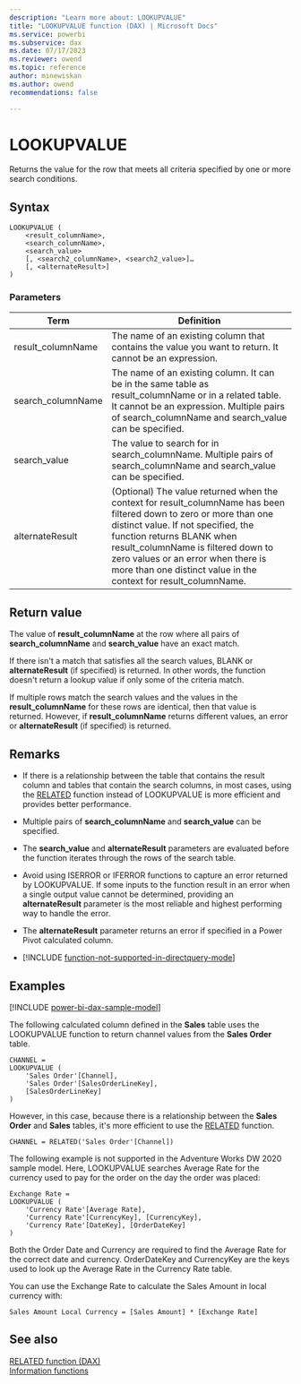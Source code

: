 ```yaml
---
description: "Learn more about: LOOKUPVALUE"
title: "LOOKUPVALUE function (DAX) | Microsoft Docs"
ms.service: powerbi 
ms.subservice: dax 
ms.date: 07/17/2023
ms.reviewer: owend
ms.topic: reference
author: minewiskan
ms.author: owend 
recommendations: false

---
```

# LOOKUPVALUE

Returns the value for the row that meets all criteria specified by one or more search conditions.

## Syntax

```dax
LOOKUPVALUE (
    <result_columnName>,
    <search_columnName>,
    <search_value>
    [, <search2_columnName>, <search2_value>]…
    [, <alternateResult>]
)
```

### Parameters

|Term|Definition|
|--------|--------------|
| result_columnName  |  The name of an existing column that contains the value you want to return.  It cannot be an expression. |
| search_columnName  | The name of an existing column. It can be in the same table as result_columnName or in a related table. It cannot be an expression. Multiple pairs of search_columnName and search_value can be specified. |
| search_value | The value to search for in search_columnName. Multiple pairs of search_columnName and search_value can be specified. |
| alternateResult | (Optional) The value returned when the context for result_columnName has been filtered down to zero or more than one distinct value. If not specified, the function returns BLANK when result_columnName is filtered down to zero values or an error when there is more than one distinct value in the context for result_columnName. |

## Return value

The value of **result_columnName** at the row where all pairs of **search_columnName** and **search_value** have an exact match.

If there isn't a match that satisfies all the search values, BLANK or **alternateResult** (if specified) is returned. In other words, the function doesn't return a lookup value if only some of the criteria match.

If multiple rows match the search values and the values in the **result_columnName** for these rows are identical, then that value is returned. However, if **result_columnName** returns different values, an error or **alternateResult** (if specified) is returned.

## Remarks

- If there is a relationship between the table that contains the result column and tables that contain the search columns, in most cases, using the [RELATED](related-function-dax.md) function instead of LOOKUPVALUE is more efficient and provides better performance.

- Multiple pairs of **search_columnName** and **search_value** can be specified.

- The **search_value** and **alternateResult** parameters are evaluated before the function iterates through the rows of the search table.

- Avoid using ISERROR or IFERROR functions to capture an error returned by LOOKUPVALUE. If some inputs to the function result in an error when a single output value cannot be determined, providing an **alternateResult** parameter is the most reliable and highest performing way to handle the error.

- The **alternateResult** parameter returns an error if specified in a Power Pivot calculated column.

- [!INCLUDE [function-not-supported-in-directquery-mode](includes/function-not-supported-in-directquery-mode.md)]

## Examples

[!INCLUDE [power-bi-dax-sample-model](includes/power-bi-dax-sample-model.md)]

The following calculated column defined in the **Sales** table uses the LOOKUPVALUE function to return channel values from the **Sales Order** table.

```dax
CHANNEL = 
LOOKUPVALUE (
    'Sales Order'[Channel],
    'Sales Order'[SalesOrderLineKey],
    [SalesOrderLineKey]
)

```

However, in this case, because there is a relationship between the **Sales Order** and **Sales** tables, it's more efficient to use the [RELATED](related-function-dax.md) function.

```dax
CHANNEL = RELATED('Sales Order'[Channel])
```

The following example is not supported in the Adventure Works DW 2020 sample model. Here, LOOKUPVALUE searches Average Rate for the currency used to pay for the order on the day the order was placed:

```dax
Exchange Rate = 
LOOKUPVALUE (
    'Currency Rate'[Average Rate],
    'Currency Rate'[CurrencyKey], [CurrencyKey],
    'Currency Rate'[DateKey], [OrderDateKey]
)

```

Both the Order Date and Currency are required to find the Average Rate for the correct date and currency. OrderDateKey and CurrencyKey are the keys used to look up the Average Rate in the Currency Rate table.

You can use the Exchange Rate to calculate the Sales Amount in local currency with:

```dax
Sales Amount Local Currency = [Sales Amount] * [Exchange Rate]

```

## See also

[RELATED function (DAX)](related-function-dax.md)  
[Information functions](information-functions-dax.md)  
